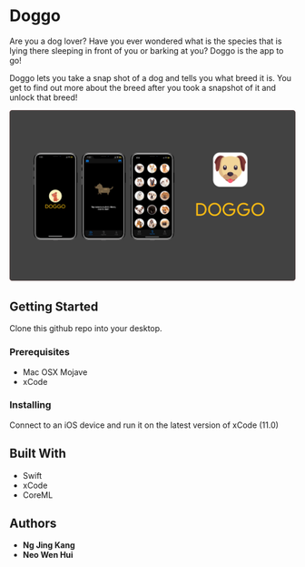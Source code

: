 # Doggo

Are you a dog lover? Have you ever wondered what is the species that is lying there sleeping in front of you or barking at you? Doggo is the app to go! 

Doggo lets you take a snap shot of a dog and tells you what breed it is. You get to find out more about the breed after you took a snapshot of it and unlock that breed!

![GUI](https://github.com/jingkang97/Doggo/blob/master/GUIImages/DoggoGUI.png)

## Getting Started

Clone this github repo into your desktop.

### Prerequisites

* Mac OSX Mojave
* xCode

### Installing

Connect to an iOS device and run it on the latest version of xCode (11.0) 

## Built With

* Swift
* xCode
* CoreML

## Authors

* **Ng Jing Kang** 
* **Neo Wen Hui** 


